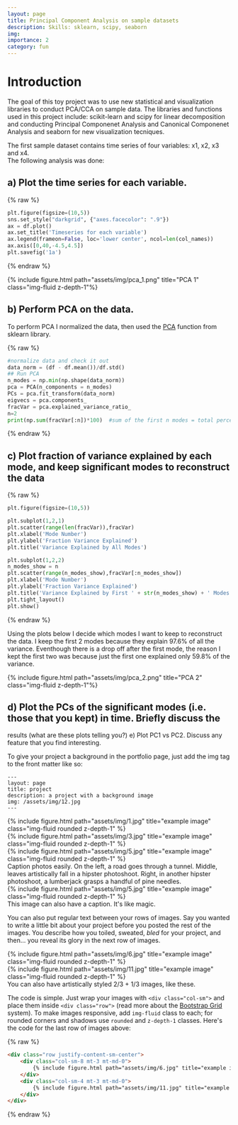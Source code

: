 ```yaml
---
layout: page
title: Principal Component Analysis on sample datasets
description: Skills: sklearn, scipy, seaborn
img:
importance: 2
category: fun
---
```


# Introduction 
The goal of this toy project was to use new statistical and visualization libraries to conduct PCA/CCA on sample data. The libraries and functions used in this project include: scikit-learn and scipy for linear decomposition and conducting Principal Componenet Analysis and Canonical Componenet Analysis and seaborn for new visualization tecniques. 

The first sample dataset contains time series of four variables: x1, x2, x3 and x4.
<br>
The following analysis was done:

## a) Plot the time series for each variable.
{% raw %}
```python
plt.figure(figsize=(10,5))
sns.set_style("darkgrid", {"axes.facecolor": ".9"})
ax = df.plot()
ax.set_title('Timeseries for each variable')
ax.legend(frameon=False, loc='lower center', ncol=len(col_names))
ax.axis([0,40,-4.5,4.5])
plt.savefig('1a')
```
{% endraw %}

<div class="row">
    <div class="col-sm">
        {% include figure.html path="assets/img/pca_1.png" title="PCA 1" class="img-fluid z-depth-1"%}
    </div>
</div>


## b) Perform PCA on the data.

To perform PCA I normalized the data, then used the [PCA](https://scikit-learn.org/stable/modules/generated/sklearn.decomposition.PCA.html) function from sklearn library. 


{% raw %}
```python
#normalize data and check it out
data_norm = (df - df.mean())/df.std()
## Run PCA
n_modes = np.min(np.shape(data_norm))
pca = PCA(n_components = n_modes)
PCs = pca.fit_transform(data_norm)
eigvecs = pca.components_
fracVar = pca.explained_variance_ratio_
n=2
print(np.sum(fracVar[:n])*100)  #sum of the first n modes = total percent variance explained by the first n eigen vectors
```
{% endraw %}

## c) Plot fraction of variance explained by each mode, and keep significant modes to reconstruct the data

{% raw %}
```python
plt.figure(figsize=(10,5))

plt.subplot(1,2,1)
plt.scatter(range(len(fracVar)),fracVar)
plt.xlabel('Mode Number')
plt.ylabel('Fraction Variance Explained')
plt.title('Variance Explained by All Modes')

plt.subplot(1,2,2)
n_modes_show = n
plt.scatter(range(n_modes_show),fracVar[:n_modes_show])
plt.xlabel('Mode Number')
plt.ylabel('Fraction Variance Explained')
plt.title('Variance Explained by First ' + str(n_modes_show) + ' Modes')
plt.tight_layout()
plt.show()
```
{% endraw %}

Using the plots below I decide which modes I want to keep to reconstruct the data. I keep the first 2 modes because they explain 97.6% of all the variance. Eventhough there is a drop off after the first mode, the reason I kept the first two was because just the first one explained only 59.8% of the variance.

<div class="row">
    <div class="col-sm">
        {% include figure.html path="assets/img/pca_2.png" title="PCA 2" class="img-fluid z-depth-1"%}
    </div>
</div>


## d) Plot the PCs of the significant modes (i.e. those that you kept) in time. Briefly discuss the 
results (what are these plots telling you?) 
e) Plot PC1 vs PC2. Discuss any feature that you find interesting.

To give your project a background in the portfolio page, just add the img tag to the front matter like so:

    ---
    layout: page
    title: project
    description: a project with a background image
    img: /assets/img/12.jpg
    ---

<div class="row">
    <div class="col-sm mt-3 mt-md-0">
        {% include figure.html path="assets/img/1.jpg" title="example image" class="img-fluid rounded z-depth-1" %}
    </div>
    <div class="col-sm mt-3 mt-md-0">
        {% include figure.html path="assets/img/3.jpg" title="example image" class="img-fluid rounded z-depth-1" %}
    </div>
    <div class="col-sm mt-3 mt-md-0">
        {% include figure.html path="assets/img/5.jpg" title="example image" class="img-fluid rounded z-depth-1" %}
    </div>
</div>
<div class="caption">
    Caption photos easily. On the left, a road goes through a tunnel. Middle, leaves artistically fall in a hipster photoshoot. Right, in another hipster photoshoot, a lumberjack grasps a handful of pine needles.
</div>
<div class="row">
    <div class="col-sm mt-3 mt-md-0">
        {% include figure.html path="assets/img/5.jpg" title="example image" class="img-fluid rounded z-depth-1" %}
    </div>
</div>
<div class="caption">
    This image can also have a caption. It's like magic.
</div>

You can also put regular text between your rows of images.
Say you wanted to write a little bit about your project before you posted the rest of the images.
You describe how you toiled, sweated, *bled* for your project, and then... you reveal its glory in the next row of images.


<div class="row justify-content-sm-center">
    <div class="col-sm-8 mt-3 mt-md-0">
        {% include figure.html path="assets/img/6.jpg" title="example image" class="img-fluid rounded z-depth-1" %}
    </div>
    <div class="col-sm-4 mt-3 mt-md-0">
        {% include figure.html path="assets/img/11.jpg" title="example image" class="img-fluid rounded z-depth-1" %}
    </div>
</div>
<div class="caption">
    You can also have artistically styled 2/3 + 1/3 images, like these.
</div>


The code is simple.
Just wrap your images with `<div class="col-sm">` and place them inside `<div class="row">` (read more about the <a href="https://getbootstrap.com/docs/4.4/layout/grid/">Bootstrap Grid</a> system).
To make images responsive, add `img-fluid` class to each; for rounded corners and shadows use `rounded` and `z-depth-1` classes.
Here's the code for the last row of images above:

{% raw %}
```html
<div class="row justify-content-sm-center">
    <div class="col-sm-8 mt-3 mt-md-0">
        {% include figure.html path="assets/img/6.jpg" title="example image" class="img-fluid rounded z-depth-1" %}
    </div>
    <div class="col-sm-4 mt-3 mt-md-0">
        {% include figure.html path="assets/img/11.jpg" title="example image" class="img-fluid rounded z-depth-1" %}
    </div>
</div>
```
{% endraw %}
